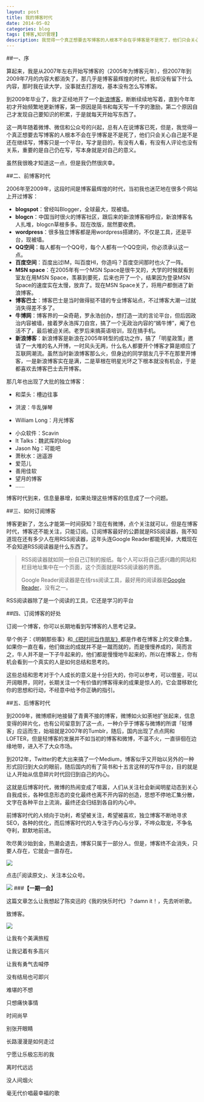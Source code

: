 ```yaml
---
layout: post
title: 我的博客时代
date: 2014-05-02
categories: blog
tags: [博客,知识管理]
description: 我觉得一个真正想要去写博客的人根本不会在乎博客是不是死了，他们只会关心自己是不是还在继续写，博客只是一个平台，写才是目的，有没有人看，有没有人评论也没有关系，重要的是自己仍在写，写本身就是对自己的意义。
---
```





##一、序

算起来，我是从2007年左右开始写博客的（2005年为博客元年），但2007年到2009年7月的内容大都消失了，那几乎是博客最辉煌的时代，我却没有留下什么内容，那时我在读大学，没事就去打游戏，基本没有怎么写博客。

到2009年毕业了，我才正经地开了一个[新浪博客](http://blog.sina.com.cn/cnfeat)，断断续续地写着，直到今年年初才开始频繁地更新博客，第一原因是简书和每天写一千字的激励，第二个原因自己才发现自己要知识的积累，于是就每天开始写东西了。

这一两年随着微博、微信和公众号的兴起，总有人在说博客已死，但是，我觉得一个真正想要去写博客的人根本不会在乎博客是不是死了，他们只会关心自己是不是还在继续写，博客只是一个平台，写才是目的，有没有人看，有没有人评论也没有关系，重要的是自己仍在写，写本身就是对自己的意义。

虽然我很晚才知道这一点，但是我仍然很庆幸。


##二、前博客时代

2006年至2009年，这段时间是博客最辉煌的时代，当初我也迷茫地在很多个网站上开过博客：

- **blogspot**：曾经叫Blogger，全球最大，现被墙。
- **blogcn**：中国当时很火的博客社区，跟后来的新浪博客相呼应，新浪博客名人扎堆，blogcn草根多多。现在改版，居然要收费。
- **wordpress**：很多独立博客都是用wordpress搭建的，不仅是工具，还是平台，现被墙。
- **QQ空间**：每人都有一个QQ号，每个人都有一个QQ空间，你必须承认这一点。
- **百度空间**：百度出过IM，叫百度HI，你造吗？百度空间那时也火了一阵。
-  **MSN space**：在2005年有一个MSN Space是很牛叉的，大学的时候就看到室友在用MSN Space，羡慕到要死，后来也开了一个，结果因为登录MSN Space的速度实在太慢，放弃了。现在MSN Space关了，将用户都倒进了新浪博客。
- **博客巴士**：博客巴士是当时做得挺不错的专业博客站点，不过博客大潮一过就消失得差不多了。
- **牛博网**：博客界的一朵奇葩，罗永浩创办，想打造一流的言论平台，但后因政治内容被墙，接着罗永浩挥刀自宫，搞了一个无政治内容的“嫣牛博”，阉了也活不了，最后被迫关闭。老罗后来搞英语培训，现在搞手机。
- **新浪博客**：新浪博客是新浪在2005年转型的成功之作，搞了「明星政策」邀请了一大堆的名人开博，一时风头无两，什么名人都要开个博客才算是顺应了互联网潮流。虽然当时新浪博客那么火，但身边的同学朋友几乎不在那里开博客，一是新浪博客实在是满，二是草根在明星光环之下根本就没有机会，于是都喜欢去博客巴士去开博客。

那几年也出现了大批的独立博客：

+ 和菜头：槽边往事
- 洪波：牛乱弹琴
* William Long：月光博客
- 小众软件：Scavin
- It Talks：魏武挥的blog
- Jason Ng：可能吧
- 萧秋水：逍遥游
- 爱范儿
- 善用佳软
- 望月的博客
- ……

博客时代到来，信息量暴增，如果处理这些博客的信息成了一个问题。

##三、如何订阅博客

博客更新了，怎么才能第一时间获知？现在有微博，点个关注就可以，但是在博客时代，博客还不能关注，只能订阅。订阅博客最好的公爵就是RSS阅读器，我不知道现在还有多少人在用RSS阅读器，这年头连Google Reader都能死掉，大概现在不会知道RSS阅读器是什么东西了。

>RSS阅读器就如同一份自己订制的报纸。每个人可以将自己感兴趣的网站和栏目地址集中在一个页面，这个页面就是RSS阅读器的界面。
>
>Google Reader阅读器是在线rss阅读工具，最好用的阅读器是[Google Reader](http://baike.baidu.com/link?url=Hv9b0w_A6R1Y0lKGgobLAO-qpqwxXMTiCjavPh3JLi3FWhVLe40D-eArxk8GvzAc)，没有之一。

RSS阅读器除了是一个阅读的工具，它还是学习的平台

##四、订阅博客的好处

订阅一个博客，你可以长期地看到写博客的人思考记录。

举个例子：《明朝那些事》和[《把时间当作朋友》](http://lixiaolai.com/archives/9456.html)都是作者在博客上的文章合集，如果你一直在看，他们做出的成就并不是一蹴而就的，而是慢慢养成的，简而言之，牛人并不是一下子牛起来的，他们都是慢慢地牛起来的，所以在博客上，你有机会看到一个真实的人是如何总结和思考的。

这些总结和思考对于个人成长的意义是十分巨大的，你可以参考，可以借鉴，可以开阔眼界，同时，长期关注一个有价值的博客得来的成果是惊人的，它会潜移默化你的思想和行动，不经意中给予你正确的指引。


##五、后博客时代

到2009年，微博顺利地接替了青黄不接的博客，微博如火如荼地扩张起来，信息变得的碎片化，也有公司留意到了这一点，一种介乎于博客与微博的所谓「轻博客」应运而生，始祖就是2007年的Tumblr，随后，国内出现了点点网和LOFTER，但是轻博客的发展并不如当初的博客和微博，不温不火，一直徘徊在边缘地带，进入不了大众市场。

到2012年，Twitter的老大出来搞了一个Medium，博客似乎又开始以另外的一种形式回归到大众的眼前，随后国内的有了简书和十五言这样的写作平台，目的就是让人开始从信息碎片时代回归到自己的内心。

这就是后博客时代，微博的热闹变成了喧嚣，人们从关注社会新闻明星动态到关心自我成长，各种信息形态的变化最终也离不开内容的创造，思想不停地汇集分散，文字在各种平台上流淌，最终还会归结到各自的内心中。

前博客时代的人倾向于功利，希望被关注，希望被喜欢，独立博客不断地寻求SEO，各种的优化，而后博客时代的人专注于内心与分享，不哗众取宠，不争名夺利，默默地前进。

吹尽黄沙始到金，热潮会退去，博客只属于一部分人。但是，博客终不会消失，只要人存在，它就会一直存在。


![](http://pic.yupoo.com/vankos_v/DISOfpbg/14RuuS.png)

点击[「阅读原文」、关注本公众号。

![](http://pic.yupoo.com/vankos_v/DISOeR5b/3PJ3R.png)
###**【一期一会】**

这篇文章怎么让我想起了陈奕迅的《我的快乐时代》？damn it！，先去听听歌。

致博客。

![](http://cnfeat.qiniudn.com/%E5%9B%BE%E5%83%8F%202014-05-02-17-21-07.png)


让我有个美满旅程

让我记着有多高兴

让我有勇气去喊停

没有结局也可即兴

难堪的不想

只想痛快事情

时间尚早

别张开眼睛

长路漫漫是如何走过

宁愿让乐极忘形的我

离时代远远

没人间烟火

毫无代价唱最幸福的歌
